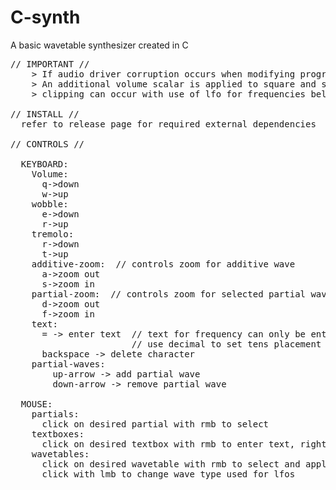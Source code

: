 # C-synth
A basic wavetable synthesizer created in C 
<pre>
// IMPORTANT // 
    > If audio driver corruption occurs when modifying program, restart computer to reset driver. 
    > An additional volume scalar is applied to square and saw waves due to harsh increase in volume 
    > clipping can occur with use of lfo for frequencies below 150hz 
    
// INSTALL // 
  refer to release page for required external dependencies 

// CONTROLS // 

  KEYBOARD: 
    Volume: 
      q->down 
      w->up 
    wobble: 
      e->down 
      r->up 
    tremolo: 
      r->down 
      t->up 
    additive-zoom:  // controls zoom for additive wave 
      a->zoom out 
      s->zoom in 
    partial-zoom:  // controls zoom for selected partial wave 
      d->zoom out 
      f->zoom in 
    text: 
      = -> enter text  // text for frequency can only be entered when max text length is reached 
                       // use decimal to set tens placement 
      backspace -> delete character 
    partial-waves: 
        up-arrow -> add partial wave 
        down-arrow -> remove partial wave 

  MOUSE: 
    partials:
      click on desired partial with rmb to select 
    textboxes: 
      click on desired textbox with rmb to enter text, right click to deselect 
    wavetables: 
      click on desired wavetable with rmb to select and apply to selected partial 
      click with lmb to change wave type used for lfos 
</pre>


    
    
    
    

